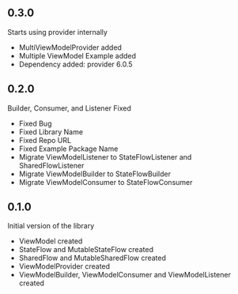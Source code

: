 ## 0.3.0
Starts using provider internally
- MultiViewModelProvider added
- Multiple ViewModel Example added
- Dependency added: provider 6.0.5

## 0.2.0
Builder, Consumer, and Listener Fixed
- Fixed Bug
- Fixed Library Name
- Fixed Repo URL
- Fixed Example Package Name
- Migrate ViewModelListener to StateFlowListener and SharedFlowListener
- Migrate ViewModelBuilder to StateFlowBuilder
- Migrate ViewModelConsumer to StateFlowConsumer

## 0.1.0

Initial version of the library
- ViewModel created
- StateFlow and MutableStateFlow created
- SharedFlow and MutableSharedFlow created
- ViewModelProvider created
- ViewModelBuilder, ViewModelConsumer and ViewModelListener created
